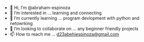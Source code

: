 - 👋 Hi, I’m @abraham-espinoza
- 👀 I’m interested in ... learning and connecting
- 🌱 I’m currently learning ... program devlopment with python and netowrking
- 💞️ I’m looking to collaborate on ... any beginner friendly projects
- 📫 How to reach me ... d23abehiespinoza@gmail.com

<!---
abraham-espinoza/abraham-espinoza is a ✨ special ✨ repository because its `README.md` (this file) appears on your GitHub profile.
You can click the Preview link to take a look at your changes.
--->
